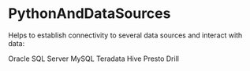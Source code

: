 # PythonAndDataSources
Helps to establish connectivity to several data sources and interact with data:

Oracle
SQL Server
MySQL
Teradata
Hive
Presto
Drill
